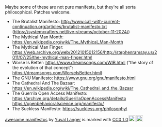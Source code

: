 Maybe some of these are not pure manifests, but they're all sorta philosophical.  Patches welcome.

- The Brutalist Manifesto:
  http://www.call-with-current-continuation.org/articles/brutalist-manifesto.txt (https://systemcrafters.net/live-streams/october-11-2024/)
- The Mythical Man Month:
  https://en.wikipedia.org/wiki/The_Mythical_Man-Month
- The Mythical Man Finger:
  https://web.archive.org/web/20121015012156/http://stephenramsay.us/2011/07/25/the-mythical-man-finger.html
- Worse Is Better:
  https://www.dreamsongs.com/WIB.html ("the story of the evolution of that concept": https://dreamsongs.com/WorseIsBetter.html)
- The GNU Manifesto:
  https://www.gnu.org/gnu/manifesto.html
- The Cathedral And The Bazaar:
  https://en.wikipedia.org/wiki/The_Cathedral_and_the_Bazaar
- The Guerrila Open Access Manifesto:
  https://archive.org/details/GuerillaOpenAccessManifesto
  https://openbehavioralscience.org/manifesto/
- The Suckless Manifesto:
  https://suckless.org/philosophy/

<p xmlns:cc="http://creativecommons.org/ns#" xmlns:dct="http://purl.org/dc/terms/"><a property="dct:title" rel="cc:attributionURL" href="https://codeberg.org/kakafarm/awesome-manifestos/">awesome manifestos</a> by <a rel="cc:attributionURL dct:creator" property="cc:attributionName" href="https://codeberg.org/kakafarm/">Yuval Langer</a> is marked with <a href="https://creativecommons.org/publicdomain/zero/1.0/?ref=chooser-v1" target="_blank" rel="license noopener noreferrer" style="display:inline-block;">CC0 1.0<img style="height:22px!important;margin-left:3px;vertical-align:text-bottom;" src="https://mirrors.creativecommons.org/presskit/icons/cc.svg?ref=chooser-v1" alt=""><img style="height:22px!important;margin-left:3px;vertical-align:text-bottom;" src="https://mirrors.creativecommons.org/presskit/icons/zero.svg?ref=chooser-v1" alt=""></a></p>
